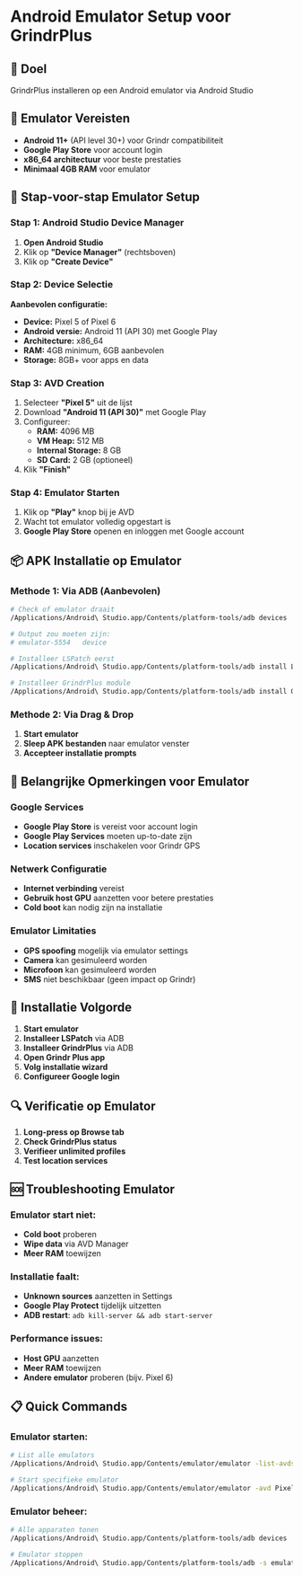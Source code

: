 # Android Emulator Setup voor GrindrPlus

## 🎯 Doel
GrindrPlus installeren op een Android emulator via Android Studio

## 📱 Emulator Vereisten
- **Android 11+** (API level 30+) voor Grindr compatibiliteit
- **Google Play Store** voor account login
- **x86_64 architectuur** voor beste prestaties
- **Minimaal 4GB RAM** voor emulator

## 🔧 Stap-voor-stap Emulator Setup

### Stap 1: Android Studio Device Manager
1. **Open Android Studio**
2. Klik op **"Device Manager"** (rechtsboven)
3. Klik op **"Create Device"**

### Stap 2: Device Selectie
**Aanbevolen configuratie:**
- **Device:** Pixel 5 of Pixel 6
- **Android versie:** Android 11 (API 30) met Google Play
- **Architecture:** x86_64
- **RAM:** 4GB minimum, 6GB aanbevolen
- **Storage:** 8GB+ voor apps en data

### Stap 3: AVD Creation
1. Selecteer **"Pixel 5"** uit de lijst
2. Download **"Android 11 (API 30)"** met Google Play
3. Configureer:
   - **RAM:** 4096 MB
   - **VM Heap:** 512 MB
   - **Internal Storage:** 8 GB
   - **SD Card:** 2 GB (optioneel)
4. Klik **"Finish"**

### Stap 4: Emulator Starten
1. Klik op **"Play"** knop bij je AVD
2. Wacht tot emulator volledig opgestart is
3. **Google Play Store** openen en inloggen met Google account

## 📦 APK Installatie op Emulator

### Methode 1: Via ADB (Aanbevolen)
```bash
# Check of emulator draait
/Applications/Android\ Studio.app/Contents/platform-tools/adb devices

# Output zou moeten zijn:
# emulator-5554   device

# Installeer LSPatch eerst
/Applications/Android\ Studio.app/Contents/platform-tools/adb install LSMirror/LSPatch-v0.7-430-9703dc4-release.apk

# Installeer GrindrPlus module
/Applications/Android\ Studio.app/Contents/platform-tools/adb install GPlus_v4.4.0-25.12.1-release.apk
```

### Methode 2: Via Drag & Drop
1. **Start emulator**
2. **Sleep APK bestanden** naar emulator venster
3. **Accepteer installatie prompts**

## 🚨 Belangrijke Opmerkingen voor Emulator

### Google Services
- **Google Play Store** is vereist voor account login
- **Google Play Services** moeten up-to-date zijn
- **Location services** inschakelen voor Grindr GPS

### Netwerk Configuratie
- **Internet verbinding** vereist
- **Gebruik host GPU** aanzetten voor betere prestaties
- **Cold boot** kan nodig zijn na installatie

### Emulator Limitaties
- **GPS spoofing** mogelijk via emulator settings
- **Camera** kan gesimuleerd worden
- **Microfoon** kan gesimuleerd worden
- **SMS** niet beschikbaar (geen impact op Grindr)

## 🎯 Installatie Volgorde

1. **Start emulator**
2. **Installeer LSPatch** via ADB
3. **Installeer GrindrPlus** via ADB
4. **Open Grindr Plus app**
5. **Volg installatie wizard**
6. **Configureer Google login**

## 🔍 Verificatie op Emulator
1. **Long-press op Browse tab**
2. **Check GrindrPlus status**
3. **Verifieer unlimited profiles**
4. **Test location services**

## 🆘 Troubleshooting Emulator

### Emulator start niet:
- **Cold boot** proberen
- **Wipe data** via AVD Manager
- **Meer RAM** toewijzen

### Installatie faalt:
- **Unknown sources** aanzetten in Settings
- **Google Play Protect** tijdelijk uitzetten
- **ADB restart**: `adb kill-server && adb start-server`

### Performance issues:
- **Host GPU** aanzetten
- **Meer RAM** toewijzen
- **Andere emulator** proberen (bijv. Pixel 6)

## 📋 Quick Commands

### Emulator starten:
```bash
# List alle emulators
/Applications/Android\ Studio.app/Contents/emulator/emulator -list-avds

# Start specifieke emulator
/Applications/Android\ Studio.app/Contents/emulator/emulator -avd Pixel_5_API_30
```

### Emulator beheer:
```bash
# Alle apparaten tonen
/Applications/Android\ Studio.app/Contents/platform-tools/adb devices

# Emulator stoppen
/Applications/Android\ Studio.app/Contents/platform-tools/adb -s emulator-5554 emu kill
